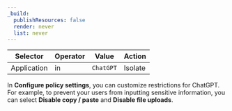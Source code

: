 ```yaml
---
_build:
  publishResources: false
  render: never
  list: never
---
```


| Selector    | Operator | Value     | Action  |
| ----------- | -------- | --------- | ------- |
| Application | in       | `ChatGPT` | Isolate |

In **Configure policy settings**, you can customize restrictions for ChatGPT. For example, to prevent your users from inputting sensitive information, you can select **Disable copy / paste** and **Disable file uploads**.
